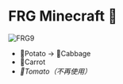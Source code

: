 # FRG Minecraft 👋
![FRG9](https://github.com/user-attachments/assets/33c6d714-54b3-4f98-82b0-1851195acdf5)

- 🥔Potato -> 🥬Cabbage
- 🥕Carrot
- *🍅Tomato（不再使用）*
